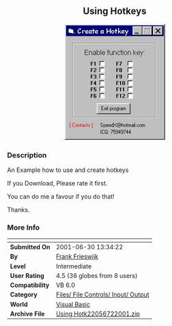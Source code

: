 ﻿<div align="center">

## Using Hotkeys

<img src="PIC20017154102547.jpg">
</div>

### Description

An Example how to use and create hotkeys

If you Download, Please rate it first.

You can do me a favour if you do that!

Thanks.
 
### More Info
 


<span>             |<span>
---                |---
**Submitted On**   |2001-06-30 13:34:22
**By**             |[Frank Frieswijk](https://github.com/Planet-Source-Code/PSCIndex/blob/master/ByAuthor/frank-frieswijk.md)
**Level**          |Intermediate
**User Rating**    |4.5 (36 globes from 8 users)
**Compatibility**  |VB 6\.0
**Category**       |[Files/ File Controls/ Input/ Output](https://github.com/Planet-Source-Code/PSCIndex/blob/master/ByCategory/files-file-controls-input-output__1-3.md)
**World**          |[Visual Basic](https://github.com/Planet-Source-Code/PSCIndex/blob/master/ByWorld/visual-basic.md)
**Archive File**   |[Using Hotk22056722001\.zip](https://github.com/Planet-Source-Code/frank-frieswijk-using-hotkeys__1-24607/archive/master.zip)








